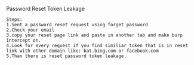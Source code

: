 Password Reset Token Leakage
    
    Steps:
    1.Sent a password reset request using forget password
	2.Check your email 
	3.copy your reset page link and paste in another tab and make burp intercept on.
	4.Look for every request if you find similiar token that is in reset link with other domain like: bat.bing.com or facebook.com
	5.Than there is reset password token leakage.

